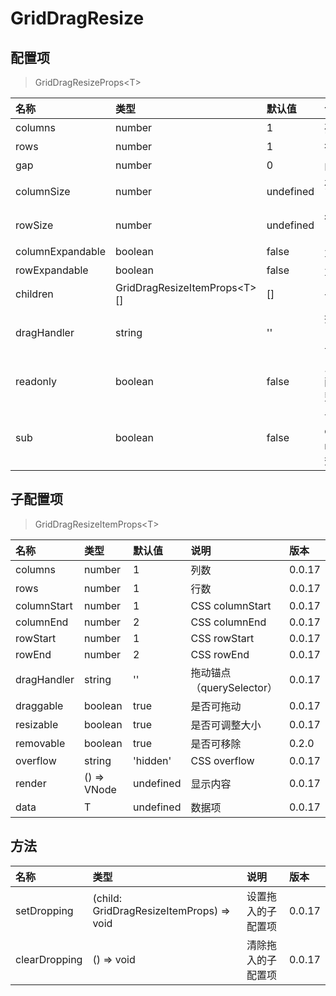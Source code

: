 # GridDragResize

## 配置项

> GridDragResizeProps&lt;T&gt;

| 名称             | 类型                               | 默认值    | 说明                                             | 版本   |
| :--------------- | :--------------------------------- | :-------- | :----------------------------------------------- | :----- |
| columns          | number                             | 1         | 列数                                             | 0.0.17 |
| rows             | number                             | 1         | 行数                                             | 0.0.17 |
| gap              | number                             | 0         | 间隙                                             | 0.0.17 |
| columnSize       | number                             | undefined | 列宽，undefined 相当于 1fr                       | 0.0.17 |
| rowSize          | number                             | undefined | 行高，undefined 相当于 1fr                       | 0.0.17 |
| columnExpandable | boolean                            | false     | 允许向右扩展列数                                 | 0.0.17 |
| rowExpandable    | boolean                            | false     | 允许向下扩展行数                                 | 0.0.17 |
| children         | GridDragResizeItemProps&lt;T&gt;[] | []        | 子配置项                                         | 0.0.17 |
| dragHandler      | string                             | ''        | 拖动锚点（querySelector），子组件优先级更高      | 0.0.17 |
| readonly         | boolean                            | false     | 只读，true 将禁用子配置项的可拖动和可调整大小    | 0.0.17 |
| sub              | boolean                            | false     | 嵌套组件, columnExpandable、rowExpandable 将失效 | 0.0.17 |

## 子配置项

> GridDragResizeItemProps&lt;T&gt;

| 名称        | 类型        | 默认值    | 说明                      | 版本   |
| :---------- | :---------- | :-------- | :------------------------ | :----- |
| columns     | number      | 1         | 列数                      | 0.0.17 |
| rows        | number      | 1         | 行数                      | 0.0.17 |
| columnStart | number      | 1         | CSS columnStart           | 0.0.17 |
| columnEnd   | number      | 2         | CSS columnEnd             | 0.0.17 |
| rowStart    | number      | 1         | CSS rowStart              | 0.0.17 |
| rowEnd      | number      | 2         | CSS rowEnd                | 0.0.17 |
| dragHandler | string      | ''        | 拖动锚点（querySelector） | 0.0.17 |
| draggable   | boolean     | true      | 是否可拖动                | 0.0.17 |
| resizable   | boolean     | true      | 是否可调整大小            | 0.0.17 |
| removable   | boolean     | true      | 是否可移除                | 0.2.0  |
| overflow    | string      | 'hidden'  | CSS overflow              | 0.0.17 |
| render      | () => VNode | undefined | 显示内容                  | 0.0.17 |
| data        | T           | undefined | 数据项                    | 0.0.17 |

## 方法

| 名称          | 类型                                        | 说明               | 版本   |
| :------------ | :------------------------------------------ | :----------------- | :----- |
| setDropping   | (child: GridDragResizeItemProps) =&gt; void | 设置拖入的子配置项 | 0.0.17 |
| clearDropping | () =&gt; void                               | 清除拖入的子配置项 | 0.0.17 |
